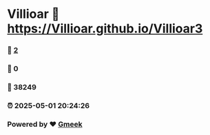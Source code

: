 # Villioar :link: https://Villioar.github.io/Villioar3 
### :page_facing_up: [2](https://Villioar.github.io/Villioar3/tag.html) 
### :speech_balloon: 0 
### :hibiscus: 38249 
### :alarm_clock: 2025-05-01 20:24:26 
### Powered by :heart: [Gmeek](https://github.com/Meekdai/Gmeek)
